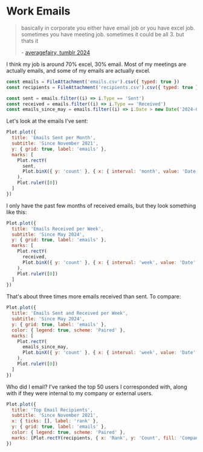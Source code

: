 # Work Emails

> basically in corporate you either have email job or you have excel job. sometimes you have meeting job. sometimes it could be all 3. but thats it
>
> \- [averagefairy, tumblr 2024](https://www.tumblr.com/averagefairy/741216509642326016)

I think my job is around 70% excel, 30% email. Most of my meetings are actually emails, and some of my emails are actually excel.

```js
const emails = FileAttachment('emails.csv').csv({ typed: true })
const recipients = FileAttachment('recipients.csv').csv({ typed: true })
```

```js
const sent = emails.filter((i) => i.Type == 'Sent')
const received = emails.filter((i) => i.Type == 'Received')
const emails_since_may = emails.filter((i) => i.Date > new Date('2024-05-01'))
```

Let's look at the emails I've sent:

```js
Plot.plot({
  title: 'Emails Sent per Month',
  subtitle: 'Since November 2021',
  y: { grid: true, label: 'emails' },
  marks: [
    Plot.rectY(
      sent,
      Plot.binX({ y: 'count' }, { x: { interval: 'month', value: 'Date' }, fill: '#a6cee3' })
    ),
    Plot.ruleY([0])
  ]
})
```

I only have the past few months of received emails, but they look something like this:

```js
Plot.plot({
  title: 'Emails Received per Week',
  subtitle: 'Since May 2024',
  y: { grid: true, label: 'emails' },
  marks: [
    Plot.rectY(
      received,
      Plot.binX({ y: 'count' }, { x: { interval: 'week', value: 'Date' }, fill: '#a6cee3' })
    ),
    Plot.ruleY([0])
  ]
})
```

That's about three times more emails received than sent. To compare:

```js
Plot.plot({
  title: 'Emails Sent and Received per Week',
  subtitle: 'Since May 2024',
  y: { grid: true, label: 'emails' },
  color: { legend: true, scheme: 'Paired' },
  marks: [
    Plot.rectY(
      emails_since_may,
      Plot.binX({ y: 'count' }, { x: { interval: 'week', value: 'Date' }, fill: 'Type' })
    ),
    Plot.ruleY([0])
  ]
})
```

Who did I email? I've ranked the top 50 users I corresponded with, along with if they were internal to my company or external users.

```js
Plot.plot({
  title: 'Top Email Recipients',
  subtitle: 'Since November 2021',
  x: { ticks: [], label: 'rank' },
  y: { grid: true, label: 'emails' },
  color: { legend: true, scheme: 'Paired' },
  marks: [Plot.rectY(recipients, { x: 'Rank', y: 'Count', fill: 'Company' }), Plot.ruleY([0])]
})
```
